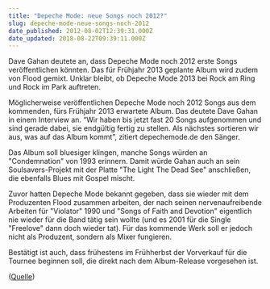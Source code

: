 ```yaml
---
title: "Depeche Mode: neue Songs noch 2012?"
slug: depeche-mode-neue-songs-noch-2012
date_published: 2012-08-02T12:39:31.000Z
date_updated: 2018-08-22T09:39:11.000Z
---
```


Dave Gahan deutete an, dass Depeche Mode noch 2012 erste Songs veröffentlichen könnten. Das für Frühjahr 2013 geplante Album wird zudem von Flood gemixt. Unklar bleibt, ob Depeche Mode 2013 bei Rock am Ring und Rock im Park auftreten.

Möglicherweise veröffentlichen Depeche Mode noch 2012 Songs aus dem kommenden, fürs Frühjahr 2013 erwartete Album. Das deutete Dave Gahan in einem Interview an. “Wir haben bis jetzt fast 20 Songs aufgenommen und sind gerade dabei, sie endgültig fertig zu stellen. Als nächstes sortieren wir aus, was auf das Album kommt”, zitiert depechemode.de den Sänger.

Das Album soll bluesiger klingen, manche Songs würden an "Condemnation" von 1993 erinnern. Damit würde Gahan auch an sein Soulsavers-Projekt mit der Platte "The Light The Dead See" anschließen, die ebenfalls Blues mit Gospel mischt.

Zuvor hatten Depeche Mode bekannt gegeben, dass sie wieder mit dem Produzenten Flood zusammen arbeiten, der nach seinen nervenaufreibende Arbeiten für "Violator" 1990 und "Songs of Faith and Devotion" eigentlich nie wieder für die Band tätig sein wollte (und es 2001 für die Single "Freelove" dann doch wieder tat). Für das kommende Werk soll er jedoch nicht als Produzent, sondern als Mixer fungieren.

Bestätigt ist auch, dass frühestens im Frühherbst der Vorverkauf für die Tournee beginnen soll, die direkt nach dem Album-Release vorgesehen ist.

([Quelle](http://musikexpress.de))
